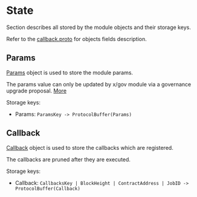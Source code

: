 # State

Section describes all stored by the module objects and their storage keys.

Refer to the [callback.proto](../../../proto/archway/callback/v1/callback.proto) for objects fields description.

## Params

[Params](../../../proto/archway/callback/v1/callback.proto#L38) object is used to store the module params.

The params value can only be updated by x/gov module via a governance upgrade proposal. [More](./02_messages.md)

Storage keys:
* Params: `ParamsKey -> ProtocolBuffer(Params)`

## Callback

[Callback](../../../proto/archway/callback/v1/callback.proto#L12) object is used to store the callbacks which are registered.

The callbacks are pruned after they are executed.

Storage keys:
* Callback: `CallbacksKey | BlockHeight | ContractAddress | JobID -> ProtocolBuffer(Callback)`